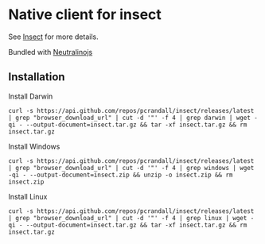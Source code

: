 # Native client for insect

See [Insect](https://github.com/sharkdp/insect) for more details.

Bundled with [Neutralinojs](https://github.com/neutralinojs/neutralinojs)

## Installation

Install Darwin

    curl -s https://api.github.com/repos/pcrandall/insect/releases/latest | grep "browser_download_url" | cut -d '"' -f 4 | grep darwin | wget -qi - --output-document=insect.tar.gz && tar -xf insect.tar.gz && rm insect.tar.gz

Install Windows

    curl -s https://api.github.com/repos/pcrandall/insect/releases/latest | grep "browser_download_url" | cut -d '"' -f 4 | grep windows | wget -qi - --output-document=insect.zip && unzip -o insect.zip && rm insect.zip

Install Linux

    curl -s https://api.github.com/repos/pcrandall/insect/releases/latest | grep "browser_download_url" | cut -d '"' -f 4 | grep linux | wget -qi - --output-document=insect.tar.gz && tar -xf insect.tar.gz && rm insect.tar.gz

